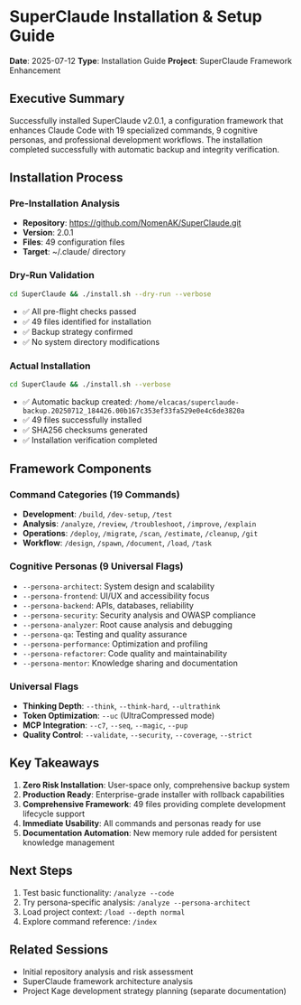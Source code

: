 # SuperClaude Installation & Setup Guide
**Date**: 2025-07-12
**Type**: Installation Guide
**Project**: SuperClaude Framework Enhancement

## Executive Summary
Successfully installed SuperClaude v2.0.1, a configuration framework that enhances Claude Code with 19 specialized commands, 9 cognitive personas, and professional development workflows. The installation completed successfully with automatic backup and integrity verification.

## Installation Process

### Pre-Installation Analysis
- **Repository**: https://github.com/NomenAK/SuperClaude.git
- **Version**: 2.0.1
- **Files**: 49 configuration files
- **Target**: ~/.claude/ directory

### Dry-Run Validation
```bash
cd SuperClaude && ./install.sh --dry-run --verbose
```
- ✅ All pre-flight checks passed
- ✅ 49 files identified for installation
- ✅ Backup strategy confirmed
- ✅ No system directory modifications

### Actual Installation
```bash
cd SuperClaude && ./install.sh --verbose
```
- ✅ Automatic backup created: `/home/elcacas/superclaude-backup.20250712_184426.00b167c353ef33fa529e0e4c6de3820a`
- ✅ 49 files successfully installed
- ✅ SHA256 checksums generated
- ✅ Installation verification completed

## Framework Components

### Command Categories (19 Commands)
- **Development**: `/build`, `/dev-setup`, `/test`
- **Analysis**: `/analyze`, `/review`, `/troubleshoot`, `/improve`, `/explain`
- **Operations**: `/deploy`, `/migrate`, `/scan`, `/estimate`, `/cleanup`, `/git`
- **Workflow**: `/design`, `/spawn`, `/document`, `/load`, `/task`

### Cognitive Personas (9 Universal Flags)
- `--persona-architect`: System design and scalability
- `--persona-frontend`: UI/UX and accessibility focus
- `--persona-backend`: APIs, databases, reliability
- `--persona-security`: Security analysis and OWASP compliance
- `--persona-analyzer`: Root cause analysis and debugging
- `--persona-qa`: Testing and quality assurance
- `--persona-performance`: Optimization and profiling
- `--persona-refactorer`: Code quality and maintainability
- `--persona-mentor`: Knowledge sharing and documentation

### Universal Flags
- **Thinking Depth**: `--think`, `--think-hard`, `--ultrathink`
- **Token Optimization**: `--uc` (UltraCompressed mode)
- **MCP Integration**: `--c7`, `--seq`, `--magic`, `--pup`
- **Quality Control**: `--validate`, `--security`, `--coverage`, `--strict`

## Key Takeaways
1. **Zero Risk Installation**: User-space only, comprehensive backup system
2. **Production Ready**: Enterprise-grade installer with rollback capabilities
3. **Comprehensive Framework**: 49 files providing complete development lifecycle support
4. **Immediate Usability**: All commands and personas ready for use
5. **Documentation Automation**: New memory rule added for persistent knowledge management

## Next Steps
1. Test basic functionality: `/analyze --code`
2. Try persona-specific analysis: `/analyze --persona-architect`
3. Load project context: `/load --depth normal`
4. Explore command reference: `/index`

## Related Sessions
- Initial repository analysis and risk assessment
- SuperClaude framework architecture analysis
- Project Kage development strategy planning (separate documentation)